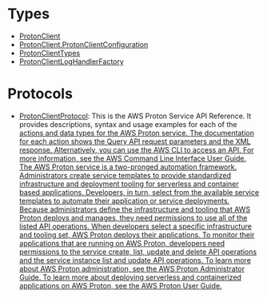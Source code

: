# Types

  - [ProtonClient](/aws-sdk-swift/reference/0.x/AWSProton/ProtonClient)
  - [ProtonClient.ProtonClientConfiguration](/aws-sdk-swift/reference/0.x/AWSProton/ProtonClient_ProtonClientConfiguration)
  - [ProtonClientTypes](/aws-sdk-swift/reference/0.x/AWSProton/ProtonClientTypes)
  - [ProtonClientLogHandlerFactory](/aws-sdk-swift/reference/0.x/AWSProton/ProtonClientLogHandlerFactory)

# Protocols

  - [ProtonClientProtocol](/aws-sdk-swift/reference/0.x/AWSProton/ProtonClientProtocol):
    This is the AWS Proton Service API Reference. It provides descriptions, syntax and usage examples for each of the <a href="https://docs.aws.amazon.com/proton/latest/APIReference/API_Operations.html">actions and <a href="https://docs.aws.amazon.com/proton/latest/APIReference/API_Types.html">data types for the AWS Proton service.
    The documentation for each action shows the Query API request parameters and the XML response.
    Alternatively, you can use the AWS CLI to access an API. For more information, see the <a href="https://docs.aws.amazon.com/cli/latest/userguide/cli-chap-welcome.html">AWS Command Line Interface User Guide.
    The AWS Proton service is a two-pronged automation framework. Administrators create service templates to provide standardized
    infrastructure and deployment tooling for serverless and container based applications. Developers, in turn, select from the available
    service templates to automate their application or service deployments.
    Because administrators define the infrastructure and tooling that AWS Proton deploys and manages, they need permissions to use all of the
    listed API operations.
    When developers select a specific infrastructure and tooling set, AWS Proton deploys their applications. To monitor their applications
    that are running on AWS Proton, developers need permissions to the service create, list,
    update and delete API operations and the service instance list and
    update API operations.
    To learn more about AWS Proton administration, see the <a href="https://docs.aws.amazon.com/proton/latest/adminguide/Welcome.html">AWS Proton
    Administrator Guide.
    To learn more about deploying serverless and containerized applications on AWS Proton, see the <a href="https://docs.aws.amazon.com/proton/latest/userguide/Welcome.html">AWS Proton User Guide.
